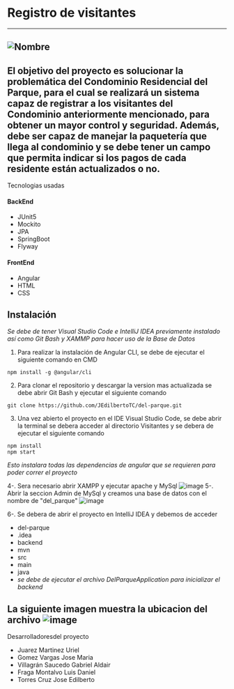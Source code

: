 # Registro de visitantes
---
![Nombre](https://user-images.githubusercontent.com/44887537/194620328-461952eb-f015-4245-9458-e88411594ac3.PNG)
---
El objetivo del proyecto es solucionar la problemática del Condominio Residencial del Parque, para el cual se  realizará un sistema capaz de registrar a los visitantes del Condominio anteriormente mencionado, para obtener un mayor control y seguridad. Además, debe ser capaz de manejar la paquetería que llega al condominio y se debe tener un campo que permita indicar si los pagos de cada residente están actualizados o no.
---
Tecnologias usadas
#### BackEnd
- JUnit5
- Mockito
- JPA
- SpringBoot
- Flyway
#### FrontEnd
- Angular
- HTML
- CSS
## Instalación
*Se debe de tener Visual Studio Code e IntelliJ IDEA previamente instalado así como Git Bash y XAMMP para hacer uso de la Base de Datos*
1. Para realizar la instalación de Angular CLI, se debe de ejecutar el siguiente comando en CMD
```
npm install -g @angular/cli
```
2. Para clonar el repositorio y descargar la version mas actualizada se debe abrir Git Bash y ejecutar el siguiente comando
```
git clone https://github.com/JEdilbertoTC/del-parque.git
```
3. Una vez abierto el proyecto en el IDE Visual Studio Code, se debe abrir la terminal se debera acceder al directorio Visitantes y se debera de ejecutar el siguiente comando
```
npm install
npm start
```
*Esto instalara todas las dependencias de angular que se requieren para poder correr el proyecto*

4-. Sera necesario abrir XAMPP y ejecutar apache y MySql
![image](https://user-images.githubusercontent.com/44887537/194628850-8dd37b88-8af0-49fb-bcd8-e980b11c7682.png)
5-. Abrir la seccion Admin de MySql y creamos una base de datos con el nombre de "del_parque" 
![image](https://user-images.githubusercontent.com/44887537/194629974-b487753d-6463-4734-bb28-c87896c1e992.png)

6-. Se debera de abrir el proyecto en IntelliJ IDEA y debemos de acceder 
- del-parque
- .idea
- backend
- mvn
- src
- main
- java
- *se debe de ejecutar el archivo DelParqueApplication para inicializar el backend*

**La siguiente imagen muestra la ubicacion del archivo**
![image](https://user-images.githubusercontent.com/44887537/194635732-acc51da9-e66b-4902-b792-a46bf762c6ac.png)
---
Desarrolladoresdel proyecto
- Juarez Martinez Uriel
- Gomez Vargas Jose Maria
- Villagrán Saucedo Gabriel Aldair
- Fraga Montalvo Luis Daniel
- Torres Cruz Jose Edilberto
